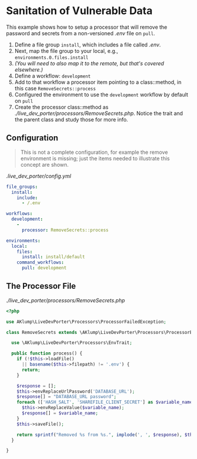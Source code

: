 # Sanitation of Vulnerable Data

This example shows how to setup a processor that will remove the password and secrets from a non-versioned _.env_ file on `pull`.

1. Define a file group `install`, which includes a file called _.env_.
2. Next, map the file group to your local, e.g., `environments.0.files.install`
3. _(You will need to also map it to the remote, but that's covered elsewhere.)_
4. Define a workflow: `development`
5. Add to that workflow a processor item pointing to a class::method, in this case `RemoveSecrets::process`
6. Configured the environment to use the `development` workflow by default on `pull`
7. Create the processor class::method as _./live_dev_porter/processors/RemoveSecrets.php_. Notice the trait and the parent class and study those for more info.

## Configuration

> This is not a complete configuration, for example the remove environment is missing; just the items needed to illustrate this concept are shown.

_.live_dev_porter/config.yml_

```yaml
file_groups:
  install:
    include:
      - /.env

workflows:
  development:
    -
      processor: RemoveSecrets::process

environments:
  local:
    files:
      install: install/default
    command_workflows:
      pull: development
```

## The Processor File

_./live_dev_porter/processors/RemoveSecrets.php_

```php
<?php

use AKlump\LiveDevPorter\Processors\ProcessorFailedException;

class RemoveSecrets extends \AKlump\LiveDevPorter\Processors\ProcessorBase {

  use \AKlump\LiveDevPorter\Processors\EnvTrait;

  public function process() {
    if (!$this->loadFile()
      || basename($this->filepath) != '.env') {
      return;
    }

    $response = [];
    $this->envReplaceUrlPassword('DATABASE_URL');
    $response[] = "DATABASE_URL password";
    foreach (['HASH_SALT', 'SHAREFILE_CLIENT_SECRET'] as $variable_name) {
      $this->envReplaceValue($variable_name);
      $response[] = $variable_name;
    }
    $this->saveFile();

    return sprintf("Removed %s from %s.", implode(', ', $response), $this->shortpath);
  }

}
```
